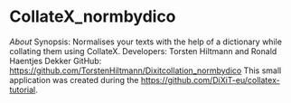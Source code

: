 # CollateX_normbydico

*About*
Synopsis: Normalises your texts with the help of a dictionary while collating them using CollateX. 
Developers: Torsten Hiltmann and Ronald Haentjes Dekker
GitHub: https://github.com/TorstenHiltmann/Dixitcollation_normbydico
This small application was created during the https://github.com/DiXiT-eu/collatex-tutorial. 
